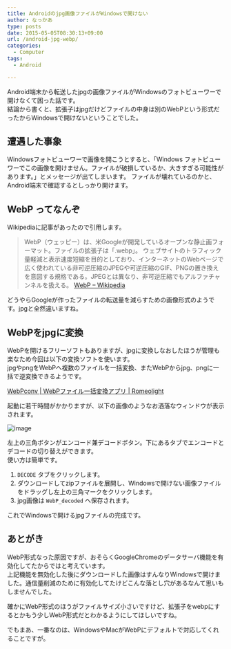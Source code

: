 ```yaml
---
title: Androidのjpg画像ファイルがWindowsで開けない
author: なっかあ
type: posts
date: 2015-05-05T08:30:13+09:00
url: /android-jpg-webp/
categories:
  - Computer
tags:
  - Android

---
```


Android端末から転送したjpgの画像ファイルがWindowsのフォトビューワーで開けなくて困った話です。  
結論から書くと、拡張子はjpgだけどファイルの中身は別のWebPという形式だったからWindowsで開けないということでした。

## 遭遇した事象

Windowsフォトビューワーで画像を開こうとすると、「Windows フォトビューワーでこの画像を開けません。ファイルが破損しているか、大きすぎる可能性があります。」とメッセージが出てしまいます。 
ファイルが壊れているのかと、Android端末で確認するとしっかり開けます。

## WebP ってなんぞ

Wikipediaに記事があったので引用します。

> WebP（ウェッピー）は、米Googleが開発しているオープンな静止画フォーマット。ファイルの拡張子は「.webp」。
> ウェブサイトのトラフィック量軽減と表示速度短縮を目的としており、インターネットのWebページで広く使われている非可逆圧縮のJPEGや可逆圧縮のGIF、PNGの置き換えを意図する規格である。JPEGとは異なり、非可逆圧縮でもアルファチャンネルを扱える。
> [WebP &#8211; Wikipedia](http://ja.wikipedia.org/wiki/WebP)

どうやらGoogleが作ったファイルの転送量を減らすための画像形式のようです。jpgと全然違いますね。

## WebPをjpgに変換

WebPを開けるフリーソフトもありますが、jpgに変換しなおしたほうが管理も楽なため今回は以下の変換ソフトを使います。  
jpgやpngをWebPへ複数のファイルを一括変換、またWebPからjpg、pngに一括で逆変換できるようです。
  
[WebPconv | WebPファイル一括変換アプリ | Romeolight](http://www.romeolight.com/ja/products/webpconv/)

起動に若干時間がかかりますが、以下の画像のようなお洒落なウィンドウが表示されます。

![image](/img/wp/webpconv-ss-546x364.png)
  
左上の三角ボタンがエンコード兼デコードボタン。下にあるタブでエンコードとデコードの切り替えができます。  
使い方は簡単です。  

1. `DECODE` タブをクリックします。
2. ダウンロードしてzipファイルを展開し、Windowsで開けない画像ファイルをドラッグし左上の三角マークをクリックします。
3. jpg画像は `WebP_decoded` へ保存されます。
  
これでWindowsで開けるjpgファイルの完成です。

## あとがき

WebP形式なった原因ですが、おそらくGoogleChromeのデータサーバ機能を有効化してたからではと考えています。  
上記機能を無効化した後にダウンロードした画像はすんなりWindowsで開けました。通信量削減のために有効化してたけどこんな落とし穴があるなんて思いもしませんでした。
  
確かにWebP形式のほうがファイルサイズ小さいですけど、拡張子をwebpにするとかもう少しWebP形式だとわかるようにしてほしいですね。
  
でもまあ、一番なのは、WindowsやMacがWebPにデフォルトで対応してくれることですが。
